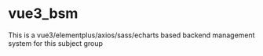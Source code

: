 # vue3_bsm
This is a vue3/elementplus/axios/sass/echarts based backend management system for this subject group
